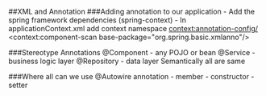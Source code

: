 ##XML and Annotation
###Adding annotation to our application
	- Add the spring framework dependencies (spring-context)
	- In applicationContext.xml add context namespace
		<context:annotation-config/>
    	<context:component-scan base-package="org.spring.basic.xmlanno"/>

###Stereotype Annotations
	@Component - any POJO or bean
	@Service - business logic layer
	@Repository - data layer
	Semantically all are same		
	
###Where all can we use @Autowire annotation
	- member
	- constructor
	- setter
